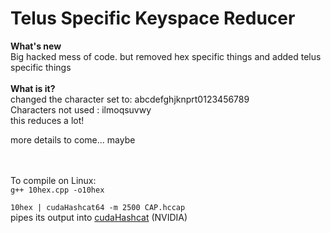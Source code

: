 # Telus Specific Keyspace Reducer
<b>What's new</b><br>
Big hacked mess of code. but removed hex specific things and added telus specific things
<br><br>
<b>What is it?</b><br>
changed the character set to: abcdefghjknprt0123456789<br>
Characters not used : ilmoqsuvwy<br>
this reduces a lot!<br>

more details to come... maybe<br>
<br><br>


To compile on Linux:<br>
`g++ 10hex.cpp -o10hex`

`10hex | cudaHashcat64 -m 2500 CAP.hccap`<br>
pipes its output into <a href="http://hashcat.net/oclhashcat/">cudaHashcat</a> (NVIDIA)
